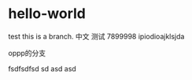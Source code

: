 # hello-world
test
this is a branch.
中文  测试
7899998
ipiodioajklsjda

oppp的分支


fsdfsdfsd 
sd
asd 
asd 